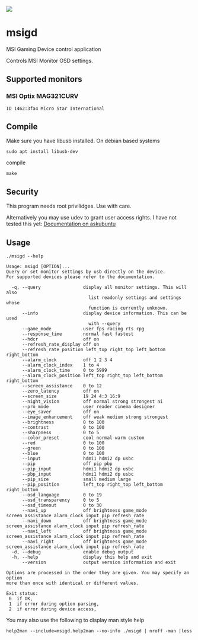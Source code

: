 
![](https://github.com/couriersud/msigd/workflows/Ubuntu%20latest/badge.svg?branch=master)

# msigd
MSI Gaming Device control application

Controls MSI Monitor OSD settings.

## Supported monitors

### MSI Optix MAG321CURV

```
ID 1462:3fa4 Micro Star International
```

## Compile

Make sure you have libusb installed. On debian based systems

```
sudo apt install libusb-dev
```

compile 

```
make
```

## Security

This program needs root privilidges. Use with care.

Alternatively you may use udev to grant user access rights. I have not tested 
this yet: [Documentation on askubuntu](https://askubuntu.com/questions/978552/how-do-i-make-libusb-work-as-non-root)
 

## Usage
```
./msigd --help
```
```
Usage: msigd [OPTION]... 
Query or set monitor settings by usb directly on the device.
For supported devices please refer to the documentation.

  -q, --query                display all monitor settings. This will also
                               list readonly settings and settings whose
                               function is currently unknown.
      --info                 display device information. This can be used
                               with --query
      --game_mode            user fps racing rts rpg 
      --response_time        normal fast fastest 
      --hdcr                 off on 
      --refresh_rate_display off on 
      --refresh_rate_position left_top right_top left_bottom right_bottom 
      --alarm_clock          off 1 2 3 4 
      --alarm_clock_index    1 to 4
      --alarm_clock_time     0 to 5999
      --alarm_clock_position left_top right_top left_bottom right_bottom 
      --screen_assistance    0 to 12
      --zero_latency         off on 
      --screen_size          19 24 4:3 16:9 
      --night_vision         off normal strong strongest ai 
      --pro_mode             user reader cinema designer 
      --eye_saver            off on 
      --image_enhancement    off weak medium strong strongest 
      --brightness           0 to 100
      --contrast             0 to 100
      --sharpness            0 to 5
      --color_preset         cool normal warm custom 
      --red                  0 to 100
      --green                0 to 100
      --blue                 0 to 100
      --input                hdmi1 hdmi2 dp usbc 
      --pip                  off pip pbp 
      --pip_input            hdmi1 hdmi2 dp usbc 
      --pbp_input            hdmi1 hdmi2 dp usbc 
      --pip_size             small medium large 
      --pip_position         left_top right_top left_bottom right_bottom 
      --osd_language         0 to 19
      --osd_transparency     0 to 5
      --osd_timeout          0 to 30
      --navi_up              off brightness game_mode screen_assistance alarm_clock input pip refresh_rate 
      --navi_down            off brightness game_mode screen_assistance alarm_clock input pip refresh_rate 
      --navi_left            off brightness game_mode screen_assistance alarm_clock input pip refresh_rate 
      --navi_right           off brightness game_mode screen_assistance alarm_clock input pip refresh_rate 
  -d, --debug                enable debug output
  -h, --help                 display this help and exit
      --version              output version information and exit

Options are processed in the order they are given. You may specify an option
more than once with identical or different values.

Exit status:
 0  if OK,
 1  if error during option parsing,
 2  if error during device access,

```
You may also use the following to display man style help

```
help2man --include=msigd.help2man --no-info ./msigd | nroff -man |less
```
